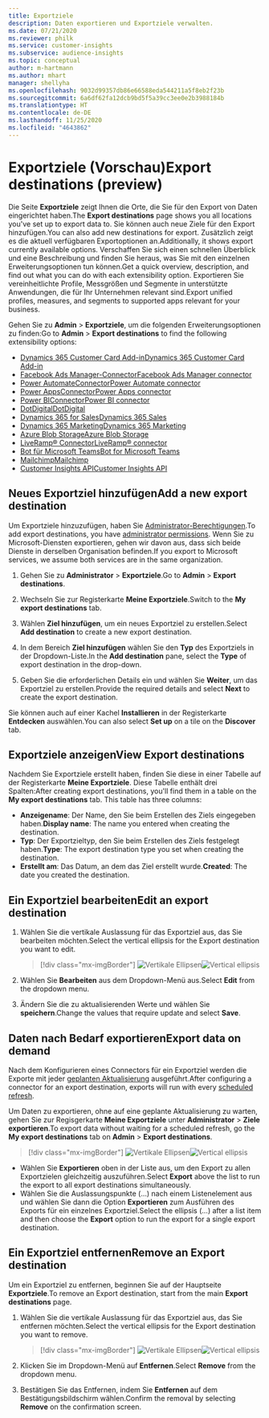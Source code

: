 ```yaml
---
title: Exportziele
description: Daten exportieren und Exportziele verwalten.
ms.date: 07/21/2020
ms.reviewer: philk
ms.service: customer-insights
ms.subservice: audience-insights
ms.topic: conceptual
author: m-hartmann
ms.author: mhart
manager: shellyha
ms.openlocfilehash: 9032d99357db86e66588eda544211a5f8eb2f23b
ms.sourcegitcommit: 6a6df62fa12dcb9bd5f5a39cc3ee0e2b3988184b
ms.translationtype: HT
ms.contentlocale: de-DE
ms.lasthandoff: 11/25/2020
ms.locfileid: "4643862"
---
```

# <a name="export-destinations-preview"></a><span data-ttu-id="a98f5-103">Exportziele (Vorschau)</span><span class="sxs-lookup"><span data-stu-id="a98f5-103">Export destinations (preview)</span></span>

<span data-ttu-id="a98f5-104">Die Seite **Exportziele** zeigt Ihnen die Orte, die Sie für den Export von Daten eingerichtet haben.</span><span class="sxs-lookup"><span data-stu-id="a98f5-104">The **Export destinations** page shows you all locations you've set up to export data to.</span></span> <span data-ttu-id="a98f5-105">Sie können auch neue Ziele für den Export hinzufügen.</span><span class="sxs-lookup"><span data-stu-id="a98f5-105">You can also add new destinations for export.</span></span> <span data-ttu-id="a98f5-106">Zusätzlich zeigt es die aktuell verfügbaren Exportoptionen an.</span><span class="sxs-lookup"><span data-stu-id="a98f5-106">Additionally, it shows export currently available options.</span></span> <span data-ttu-id="a98f5-107">Verschaffen Sie sich einen schnellen Überblick und eine Beschreibung und finden Sie heraus, was Sie mit den einzelnen Erweiterungsoptionen tun können.</span><span class="sxs-lookup"><span data-stu-id="a98f5-107">Get a quick overview, description, and find out what you can do with each extensibility option.</span></span> <span data-ttu-id="a98f5-108">Exportieren Sie vereinheitlichte Profile, Messgrößen und Segmente in unterstützte Anwendungen, die für Ihr Unternehmen relevant sind.</span><span class="sxs-lookup"><span data-stu-id="a98f5-108">Export unified profiles, measures, and segments to supported apps relevant for your business.</span></span>

<span data-ttu-id="a98f5-109">Gehen Sie zu **Admin** > **Exportziele**, um die folgenden Erweiterungsoptionen zu finden:</span><span class="sxs-lookup"><span data-stu-id="a98f5-109">Go to **Admin** > **Export destinations** to find the following extensibility options:</span></span>

- [<span data-ttu-id="a98f5-110">Dynamics 365 Customer Card Add-in</span><span class="sxs-lookup"><span data-stu-id="a98f5-110">Dynamics 365 Customer Card Add-in</span></span>](customer-card-add-in.md)
- [<span data-ttu-id="a98f5-111">Facebook Ads Manager-Connector</span><span class="sxs-lookup"><span data-stu-id="a98f5-111">Facebook Ads Manager connector</span></span>](export-facebook.md)
- [<span data-ttu-id="a98f5-112">Power AutomateConnector</span><span class="sxs-lookup"><span data-stu-id="a98f5-112">Power Automate connector</span></span>](export-power-automate.md)
- [<span data-ttu-id="a98f5-113">Power AppsConnector</span><span class="sxs-lookup"><span data-stu-id="a98f5-113">Power Apps connector</span></span>](export-power-apps.md)
- [<span data-ttu-id="a98f5-114">Power BIConnector</span><span class="sxs-lookup"><span data-stu-id="a98f5-114">Power BI connector</span></span>](export-power-bi.md)
- [<span data-ttu-id="a98f5-115">DotDigital</span><span class="sxs-lookup"><span data-stu-id="a98f5-115">DotDigital</span></span>](export-dotdigital.md)
- [<span data-ttu-id="a98f5-116">Dynamics 365 for Sales</span><span class="sxs-lookup"><span data-stu-id="a98f5-116">Dynamics 365 Sales</span></span>](export-dynamics365-sales.md)
- [<span data-ttu-id="a98f5-117">Dynamics 365 Marketing</span><span class="sxs-lookup"><span data-stu-id="a98f5-117">Dynamics 365 Marketing</span></span>](export-dynamics365-marketing.md)
- [<span data-ttu-id="a98f5-118">Azure Blob Storage</span><span class="sxs-lookup"><span data-stu-id="a98f5-118">Azure Blob Storage</span></span>](export-azure-blob-storage.md)
- [<span data-ttu-id="a98f5-119">LiveRamp&reg; Connector</span><span class="sxs-lookup"><span data-stu-id="a98f5-119">LiveRamp&reg; connector</span></span>](export-liveramp.md)
- [<span data-ttu-id="a98f5-120">Bot für Microsoft Teams</span><span class="sxs-lookup"><span data-stu-id="a98f5-120">Bot for Microsoft Teams</span></span>](export-teams-bot.md)
- [<span data-ttu-id="a98f5-121">Mailchimp</span><span class="sxs-lookup"><span data-stu-id="a98f5-121">Mailchimp</span></span>](export-mailchimp.md)
- [<span data-ttu-id="a98f5-122">Customer Insights API</span><span class="sxs-lookup"><span data-stu-id="a98f5-122">Customer Insights API</span></span>](apis.md)

## <a name="add-a-new-export-destination"></a><span data-ttu-id="a98f5-123">Neues Exportziel hinzufügen</span><span class="sxs-lookup"><span data-stu-id="a98f5-123">Add a new export destination</span></span>

<span data-ttu-id="a98f5-124">Um Exportziele hinzuzufügen, haben Sie [Administrator-Berechtigungen](permissions.md).</span><span class="sxs-lookup"><span data-stu-id="a98f5-124">To add export destinations, you have [administrator permissions](permissions.md).</span></span> <span data-ttu-id="a98f5-125">Wenn Sie zu Microsoft-Diensten exportieren, gehen wir davon aus, dass sich beide Dienste in derselben Organisation befinden.</span><span class="sxs-lookup"><span data-stu-id="a98f5-125">If you export to Microsoft services, we assume both services are in the same organization.</span></span>

1. <span data-ttu-id="a98f5-126">Gehen Sie zu **Administrator** > **Exportziele**.</span><span class="sxs-lookup"><span data-stu-id="a98f5-126">Go to **Admin** > **Export destinations**.</span></span>

1. <span data-ttu-id="a98f5-127">Wechseln Sie zur Registerkarte **Meine Exportziele**.</span><span class="sxs-lookup"><span data-stu-id="a98f5-127">Switch to the **My export destinations** tab.</span></span>

1. <span data-ttu-id="a98f5-128">Wählen **Ziel hinzufügen**, um ein neues Exportziel zu erstellen.</span><span class="sxs-lookup"><span data-stu-id="a98f5-128">Select **Add destination** to create a new export destination.</span></span>

1. <span data-ttu-id="a98f5-129">In dem Bereich **Ziel hinzufügen** wählen Sie den **Typ** des Exportziels in der Dropdown-Liste.</span><span class="sxs-lookup"><span data-stu-id="a98f5-129">In the **Add destination** pane, select the **Type** of export destination in the drop-down.</span></span>

1. <span data-ttu-id="a98f5-130">Geben Sie die erforderlichen Details ein und wählen Sie **Weiter**, um das Exportziel zu erstellen.</span><span class="sxs-lookup"><span data-stu-id="a98f5-130">Provide the required details and select **Next** to create the export destination.</span></span>

<span data-ttu-id="a98f5-131">Sie können auch auf einer Kachel **Installieren** in der Registerkarte **Entdecken** auswählen.</span><span class="sxs-lookup"><span data-stu-id="a98f5-131">You can also select **Set up** on a tile on the **Discover** tab.</span></span>

## <a name="view-export-destinations"></a><span data-ttu-id="a98f5-132">Exportziele anzeigen</span><span class="sxs-lookup"><span data-stu-id="a98f5-132">View Export destinations</span></span>

<span data-ttu-id="a98f5-133">Nachdem Sie Exportziele erstellt haben, finden Sie diese in einer Tabelle auf der Registerkarte **Meine Exportziele**. Diese Tabelle enthält drei Spalten:</span><span class="sxs-lookup"><span data-stu-id="a98f5-133">After creating export destinations, you'll find them in a table on the **My export destinations** tab. This table has three columns:</span></span>

- <span data-ttu-id="a98f5-134">**Anzeigename**: Der Name, den Sie beim Erstellen des Ziels eingegeben haben.</span><span class="sxs-lookup"><span data-stu-id="a98f5-134">**Display name**: The name you entered when creating the destination.</span></span>
- <span data-ttu-id="a98f5-135">**Typ**:  Der Exportzieltyp, den Sie beim Erstellen des Ziels festgelegt haben.</span><span class="sxs-lookup"><span data-stu-id="a98f5-135">**Type**: The export destination type you set when creating the destination.</span></span>
- <span data-ttu-id="a98f5-136">**Erstellt am**: Das Datum, an dem das Ziel erstellt wurde.</span><span class="sxs-lookup"><span data-stu-id="a98f5-136">**Created**: The date you created the destination.</span></span>

## <a name="edit-an-export-destination"></a><span data-ttu-id="a98f5-137">Ein Exportziel bearbeiten</span><span class="sxs-lookup"><span data-stu-id="a98f5-137">Edit an export destination</span></span>

1. <span data-ttu-id="a98f5-138">Wählen Sie die vertikale Auslassung für das Exportziel aus, das Sie bearbeiten möchten.</span><span class="sxs-lookup"><span data-stu-id="a98f5-138">Select the vertical ellipsis for the Export destination you want to edit.</span></span>

   > [!div class="mx-imgBorder"]
   > <span data-ttu-id="a98f5-139">![Vertikale Ellipsen](media/export-destinations-page-ellipsis.png "Vertikale Ellipsen")</span><span class="sxs-lookup"><span data-stu-id="a98f5-139">![Vertical ellipsis](media/export-destinations-page-ellipsis.png "Vertical ellipsis")</span></span>

1. <span data-ttu-id="a98f5-140">Wählen Sie **Bearbeiten** aus dem Dropdown-Menü aus.</span><span class="sxs-lookup"><span data-stu-id="a98f5-140">Select **Edit** from the dropdown menu.</span></span>

1. <span data-ttu-id="a98f5-141">Ändern Sie die zu aktualisierenden Werte und wählen Sie **speichern**.</span><span class="sxs-lookup"><span data-stu-id="a98f5-141">Change the values that require update and select **Save**.</span></span>

## <a name="export-data-on-demand"></a><span data-ttu-id="a98f5-142">Daten nach Bedarf exportieren</span><span class="sxs-lookup"><span data-stu-id="a98f5-142">Export data on demand</span></span>

<span data-ttu-id="a98f5-143">Nach dem Konfigurieren eines Connectors für ein Exportziel werden die Exporte mit jeder [geplanten Aktualisierung](system.md#schedule-tab) ausgeführt.</span><span class="sxs-lookup"><span data-stu-id="a98f5-143">After configuring a connector for an export destination, exports will run with every [scheduled refresh](system.md#schedule-tab).</span></span>

<span data-ttu-id="a98f5-144">Um Daten zu exportieren, ohne auf eine geplante Aktualisierung zu warten, gehen Sie zur Regisgerkarte **Meine Exportziele** unter **Administrator** > **Ziele exportieren**.</span><span class="sxs-lookup"><span data-stu-id="a98f5-144">To export data without waiting for a scheduled refresh, go the **My export destinations** tab on **Admin** > **Export destinations**.</span></span>

> [!div class="mx-imgBorder"]
> <span data-ttu-id="a98f5-145">![Vertikale Ellipsen](media/export-destinations-page-ellipsis.png "Vertikale Ellipsen")</span><span class="sxs-lookup"><span data-stu-id="a98f5-145">![Vertical ellipsis](media/export-destinations-page-ellipsis.png "Vertical ellipsis")</span></span>

- <span data-ttu-id="a98f5-146">Wählen Sie **Exportieren** oben in der Liste aus, um den Export zu allen Exportzielen gleichzeitig auszuführen.</span><span class="sxs-lookup"><span data-stu-id="a98f5-146">Select **Export** above the list to run the export to all export destinations simultaneously.</span></span>
- <span data-ttu-id="a98f5-147">Wählen Sie die Auslassungspunkte (...) nach einem Listenelement aus und wählen Sie dann die Option **Exportieren** zum Ausführen des Exports für ein einzelnes Exportziel.</span><span class="sxs-lookup"><span data-stu-id="a98f5-147">Select the ellipsis (...) after a list item and then choose the **Export** option to run the export for a single export destination.</span></span>

## <a name="remove-an-export-destination"></a><span data-ttu-id="a98f5-148">Ein Exportziel entfernen</span><span class="sxs-lookup"><span data-stu-id="a98f5-148">Remove an Export destination</span></span>

<span data-ttu-id="a98f5-149">Um ein Exportziel zu entfernen, beginnen Sie auf der Hauptseite **Exportziele**.</span><span class="sxs-lookup"><span data-stu-id="a98f5-149">To remove an Export destination, start from the main **Export destinations** page.</span></span>

1. <span data-ttu-id="a98f5-150">Wählen Sie die vertikale Auslassung für das Exportziel aus, das Sie entfernen möchten.</span><span class="sxs-lookup"><span data-stu-id="a98f5-150">Select the vertical ellipsis for the Export destination you want to remove.</span></span>

   > [!div class="mx-imgBorder"]
   > <span data-ttu-id="a98f5-151">![Vertikale Ellipsen](media/export-destinations-page-ellipsis.png "Vertikale Ellipsen")</span><span class="sxs-lookup"><span data-stu-id="a98f5-151">![Vertical ellipsis](media/export-destinations-page-ellipsis.png "Vertical ellipsis")</span></span>

2. <span data-ttu-id="a98f5-152">Klicken Sie im Dropdown-Menü auf **Entfernen**.</span><span class="sxs-lookup"><span data-stu-id="a98f5-152">Select **Remove** from the dropdown menu.</span></span>

3. <span data-ttu-id="a98f5-153">Bestätigen Sie das Entfernen, indem Sie **Entfernen** auf dem Bestätigungsbildschirm wählen.</span><span class="sxs-lookup"><span data-stu-id="a98f5-153">Confirm the removal by selecting **Remove** on the confirmation screen.</span></span>
